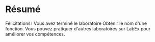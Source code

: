 # Résumé

Félicitations ! Vous avez terminé le laboratoire Obtenir le nom d'une fonction. Vous pouvez pratiquer d'autres laboratoires sur LabEx pour améliorer vos compétences.
